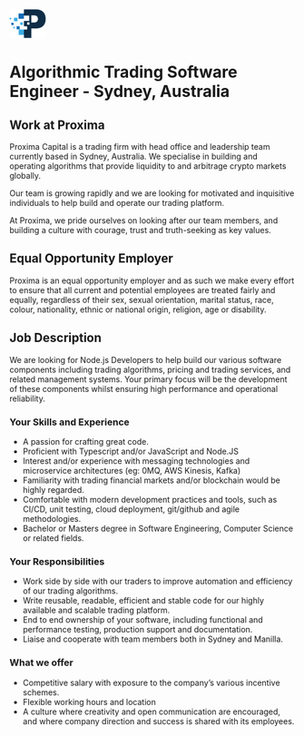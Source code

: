 ![Proxima Capital](images/Proxima.png "Proxima Capital")

# Algorithmic Trading Software Engineer - Sydney, Australia

## Work at Proxima

Proxima Capital is a trading firm with head office and leadership team currently based in Sydney, Australia. We specialise in building and operating algorithms that provide liquidity to and arbitrage crypto markets globally.

Our team is growing rapidly and we are looking for motivated and inquisitive individuals to help build and operate our trading platform.

At Proxima, we pride ourselves on looking after our team members, and building a culture with courage, trust and truth-seeking as key values.


## Equal Opportunity Employer

Proxima is an equal opportunity employer and as such we make every effort to ensure that all current and potential employees are treated fairly and equally, regardless of their sex, sexual orientation, marital status, race, colour, nationality, ethnic or national origin, religion, age or disability.


## Job Description

We are looking for Node.js Developers to help build our various software components including trading algorithms, pricing and trading services, and related management systems. Your primary focus will be the development of these components whilst ensuring high performance and operational reliability. 


### Your Skills and Experience

*   A passion for crafting great code.
*   Proficient with Typescript and/or JavaScript and Node.JS
*   Interest and/or experience with messaging technologies and microservice architectures (eg: 0MQ, AWS Kinesis, Kafka)
*   Familiarity with trading financial markets and/or blockchain would be highly regarded.
*   Comfortable with modern development practices and tools, such as CI/CD, unit testing, cloud deployment, git/github and agile methodologies.
*   Bachelor or Masters degree in Software Engineering, Computer Science or related fields.


### Your Responsibilities

*   Work side by side with our traders to improve automation and efficiency of our trading algorithms.
*   Write reusable, readable, efficient and stable code for our highly available and scalable trading platform.
*   End to end ownership of your software, including functional and performance testing, production support and documentation.
*   Liaise and cooperate with team members both in Sydney and Manilla.


### What we offer

*   Competitive salary with exposure to the company’s various incentive schemes.
*   Flexible working hours and location
*   A culture where creativity and open communication are encouraged, and where company direction and success is shared with its employees.

